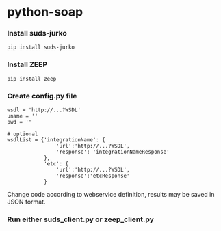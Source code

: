 # python-soap
### **Install suds-jurko**

`pip install suds-jurko`

### **Install ZEEP**

`pip install zeep`

### **Create config.py file**

```
wsdl = 'http://...?WSDL'
uname = ''
pwd = '' 

# optional
wsdlList = {'integrationName': {
                'url':'http://...?WSDL', 
                'response': 'integrationNameResponse'
            },
            'etc': {
                'url':'http://...?WSDL',
                'response':'etcResponse'
            }
```

Change code according to webservice definition, results may be saved in JSON format.

### Run either suds_client.py or zeep_client.py
